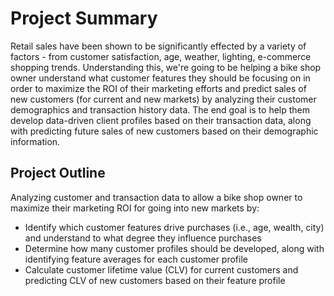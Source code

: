 # Project Summary
Retail sales have been shown to be significantly effected by a variety of factors - from customer satisfaction, age, weather, lighting, e-commerce shopping trends. Understanding this, we're going to be helping a bike shop owner understand what customer features they should be focusing on in order to maximize the ROI of their marketing efforts and predict sales of new customers (for current and new markets) by analyzing their customer demographics and transaction history data. The end goal is to help them develop data-driven client profiles based on their transaction data, along with predicting future sales of new customers based on their demographic information.


## Project Outline
Analyzing customer and transaction data to allow a bike shop owner to maximize their marketing ROI for going into new markets by:
- Identify which customer features drive purchases (i.e., age, wealth, city) and understand to what degree they influence purchases
- Determine how many customer profiles should be developed, along with identifying feature averages for each customer profile
- Calculate customer lifetime value (CLV) for current customers and predicting CLV of new customers based on their feature profile
